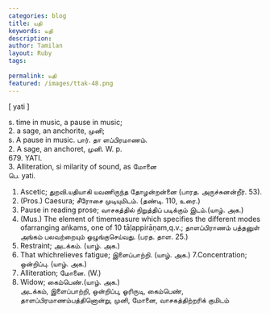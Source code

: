 ```yaml
---
categories: blog
title: யதி
keywords: யதி
description: 
author: Tamilan
layout: Ruby
tags: 
 
permalink: யதி
featured: /images/ttak-48.png
---
```

  
[ yati ]  
  
s. time in music, a pause in music;   
2. a sage, an anchorite, முனி;   
s. A pause in music. பார். தா ளப்பிரமாணம்.   
2. A sage, an anchoret, முனி. W. p.   
679. YATI.   
3. Alliteration, si milarity of sound, as மோனை  
பெ. yati.   
1. Ascetic; துறவி.யதியாகி யவணிருந்த தோழன்றன்னை (பாரத. அருச்சுனன்றீர். 53).   
2. (Pros.) Caesura; சீரோசை முடியுமிடம். (தண்டி. 110, உரை.)   
3. Pause in reading prose; வாசகத்தில் நிறுத்திப் படிக்கும் இடம்.(யாழ். அக.)   
4. (Mus.) The element of timemeasure which specifies the different modes ofarranging aṅkams, one of 10 tāḷappirāṇam,q.v.; தாளப்பிராணம் பத்தனுள் அங்கம் பலவற்றையும் ஒழுங்குசெய்வது. (பரத. தாள. 25.)   
5. Restraint; அடக்கம். (யாழ். அக.)   
6. That whichrelieves fatigue; இளைப்பாற்றி. (யாழ். அக.) 7.Concentration; ஒன்றிப்பு. (யாழ். அக.)   
8. Alliteration; மோனை. (W.)   
9. Widow; கைம்பெண்.(யாழ். அக.)  
அடக்கம், இளைப்பாற்றி, ஒன்றிப்பு, ஓரிருடி, கைம்பெண், தாளப்பிரமாணம்பத்தினொன்று, முனி, மோனை, வாசகத்திற்றரிக் குமிடம்